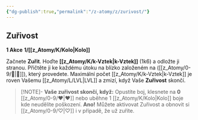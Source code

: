 ```yaml
---
{"dg-publish":true,"permalink":"/z-atomy/z/zurivost/"}
---
```


## Zuřivost
**1 Akce**
**1/[[z_Atomy/K/Kolo\|Kolo]]**

Začnete **Zuřit**. Hoďte **[[z_Atomy/K/k-Vztek\|k-Vztek]]** (1k6) a odložte ji stranou. Přičtěte ji ke každému útoku na blízko založeném na ([[z_Atomy/0-9/💪\|💪]]), který provedete. Maximální počet [[z_Atomy/K/k-Vztek\|k-Vztek]] je roven Vašemu [[z_Atomy/L/LVL\|LVL]] a zmizí, když Vaše **Zuřivost** skončí.

>[!NOTE]- **Vaše zuřivost skončí, když:** 
>Opustíte boj, klesnete na **0** [[z_Atomy/0-9/❤\|❤]] nebo uběhne 1 [[z_Atomy/K/Kolo\|Kolo]] boje kde neudělíte poškození.
>**Ano!** Můžete aktivovat Zuřivost a obnovit si [[z_Atomy/0-9/♡\|♡]] i v případě, že už zuříte.